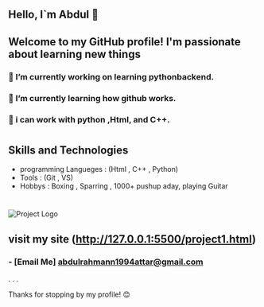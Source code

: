 ## Hello, I`m Abdul 👋

## Welcome to my GitHub profile! I'm passionate about learning new things



###  🔭 I’m currently working on learning pythonbackend.
###  🌱 I’m currently learning how github works. 
###  💼 i can work with python ,Html, and C++.
 
#

## Skills and Technologies
- programming Langueges : (Html , C++ , Python)
- Tools : (Git , VS)
- Hobbys : Boxing , Sparring , 1000+ pushup aday, playing Guitar

#


![Project Logo](IMG_7605.jpg)

## visit my site  (http://127.0.0.1:5500/project1.html)
### - [Email Me] abdulrahmann1994attar@gmail.com


.
.
.


Thanks for stopping by my profile! 😊
